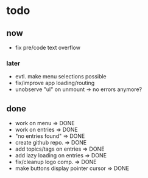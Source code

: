 
# todo

## now

- fix pre/code text overflow

### later

- evtl. make menu selections possible
- fix/improve app loading/routing
- unobserve "ul" on unmount -> no errors anymore?

## done

- work on menu => DONE
- work on entries => DONE
- "no entries found" => DONE
- create github repo. => DONE
- add topics/tags on entries => DONE
- add lazy loading on entries => DONE
- fix/cleanup logo comp. => DONE
- make buttons display pointer cursor => DONE
